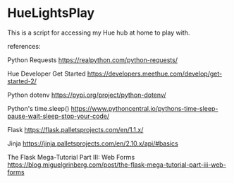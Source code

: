 # HueLightsPlay

This is a script for accessing my Hue hub at home to play with.

references:

Python Requests
https://realpython.com/python-requests/

Hue Developer Get Started
https://developers.meethue.com/develop/get-started-2/

Python dotenv
https://pypi.org/project/python-dotenv/

Python's time.sleep()
https://www.pythoncentral.io/pythons-time-sleep-pause-wait-sleep-stop-your-code/

Flask
https://flask.palletsprojects.com/en/1.1.x/

Jinja
https://jinja.palletsprojects.com/en/2.10.x/api/#basics

The Flask Mega-Tutorial Part III: Web Forms
https://blog.miguelgrinberg.com/post/the-flask-mega-tutorial-part-iii-web-forms

